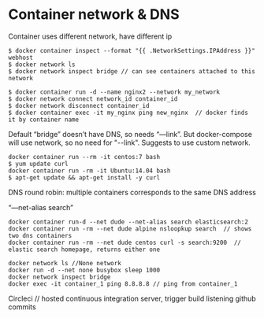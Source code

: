 # Container network & DNS
Container uses different network, have different ip

```shell script
$ docker container inspect --format "{{ .NetworkSettings.IPAddress }}" webhost
$ docker network ls
$ docker network inspect bridge // can see containers attached to this network

$ docker container run -d --name nginx2 --network my_network
$ docker network connect network_id container_id
$ docker network disconnect container_id
$ docker container exec -it my_nginx ping new_nginx  // docker finds it by container name
```

Default “bridge” doesn’t have DNS, so needs “—link”. But docker-compose will use network, so no need for "--link".
Suggests to use custom network.

```shell script
docker container run --rm -it centos:7 bash
$ yum update curl
docker container run -rm -it Ubuntu:14.04 bash
$ apt-get update && apt-get install -y curl
```


DNS round robin: multiple containers corresponds to the same DNS address

“—net-alias search”
```shell script
docker container run-d --net dude --net-alias search elasticsearch:2
docker container run -rm --net dude alpine nsloopkup search  // shows two dns containers
docker container run -rm --net dude centos curl -s search:9200  // elastic search homepage, returns either one

```

```shell script
docker network ls //None network
docker run -d --net none busybox sleep 1000
docker network inspect bridge
docker exec -it container_1 ping 8.8.8.8 // ping from container_1
```

Circleci // hosted continuous integration server, trigger build listening github commits
